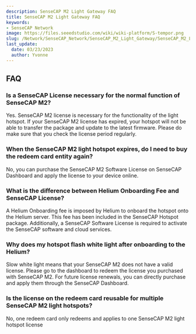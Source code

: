 ```yaml
---
description: SenseCAP M2 Light Gateway FAQ
title: SenseCAP M2 Light Gateway FAQ
keywords:
- SenseCAP Network
image: https://files.seeedstudio.com/wiki/wiki-platform/S-tempor.png
slug: /Network/SenseCAP_Network/SenseCAP_M2_Light_Gateway/SenseCAP_M2_Light_Gateway_FAQ
last_update:
  date: 03/23/2023
  author: Yvonne
---
```

## FAQ

### Is a SenseCAP License necessary for the normal function of SenseCAP M2?

Yes. SenseCAP M2 license is necessary for the functionality of the light hotspot. If your SenseCAP M2 license has expired, your hotspot will not be able to transfer the package and update to the latest firmware. Please do make sure that you check the license period regularly.

### When the SenseCAP M2 light hotspot expires, do I need to buy the redeem card entity again?

No, you can purchase the SenseCAP M2 Software License on SenseCAP Dashboard and apply the license to your device online.

### What is the difference between Helium Onboarding Fee and SenseCAP License?

A Helium Onboarding fee is imposed by Helium to onboard the hotspot onto the Helium server. This fee has been included in the SenseCAP Hotspot package. Additionally, a SenseCAP Software License is required to activate the SenseCAP software and cloud services.

### Why does my hotspot flash white light after onboarding to the Helium?

Slow white light means that your SenseCAP M2 does not have a valid license. Please go to the dashboard to redeem the license you purchased with SenseCAP M2. For future license renewals, you can directly purchase and apply them through the SenseCAP Dashboard.

### Is the license on the redeem card reusable for multiple SenseCAP M2 light hotspots?

No, one redeem card only redeems and applies to one SenseCAP M2 light hotspot license
